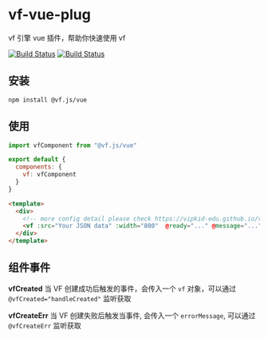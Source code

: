# vf-vue-plug
vf 引擎 vue 插件，帮助你快速使用 vf

[![Build Status](https://travis-ci.com/vipkid-edu/vf-vue-plug.svg?branch=master)](https://travis-ci.com/vipkid-edu/vf-vue-plug)
[![Build Status](https://circleci.com/gh/vipkid-edu/vf-vue-plug.svg?style=shield)](https://circleci.com/gh/vipkid-edu/vf-vue-plug.svg?style=shield)

## 安装

```shell
npm install @vf.js/vue
```
  
## 使用

```javascript
import vfComponent from "@vf.js/vue"

export default {
  components: {
    vf: vfComponent
  }
}
```

```html
<template>
  <div>
    <!-- more config detail please check https://vipkid-edu.github.io/vf-docs/handbook/option.html -->
    <vf :src="Your JSON data" :width="800"  @ready="..." @message="..."></vf>
  </div>
</template>
```

## 组件事件
**vfCreated**
当 VF 创建成功后触发的事件，会传入一个 `vf` 对象，可以通过 `@vfCreated="handleCreated"` 监听获取

**vfCreateErr**
当 VF 创建失败后触发当事件, 会传入一个 `errorMessage`, 可以通过 `@vfCreateErr` 监听获取

  
